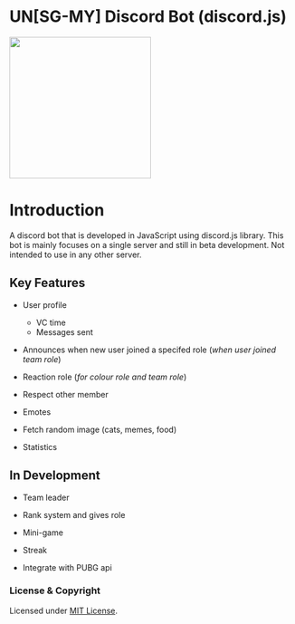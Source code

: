 # UN[SG-MY] Discord Bot (discord.js)

<img src="https://user-images.githubusercontent.com/50593529/60682921-c5757300-9ec7-11e9-9e75-a931cfcfb761.png" width="250">

# **Introduction**

A discord bot that is developed in JavaScript using discord.js library. This bot is mainly focuses on a single server and still in beta development. Not intended to use in any other server.

## Key Features  

* User profile
  * VC time
  * Messages sent

* Announces when new user joined a specifed role (*when user joined team role*)


* Reaction role (*for colour role and team role*)

* Respect other member

* Emotes

* Fetch random image (cats, memes, food)

* Statistics


## In Development

* Team leader

* Rank system and gives role 

* Mini-game

* Streak

* Integrate with PUBG api

### License & Copyright

Licensed under [MIT License](LICENSE).

